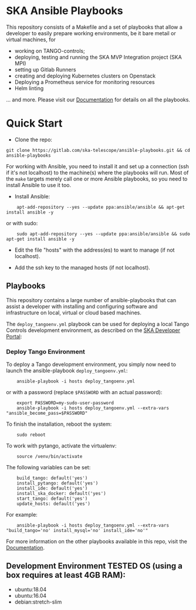 # SKA Ansible Playbooks
This repository consists of a Makefile and a set of playbooks that allow a developer to easily prepare working environments, be it bare metail or virtual machines, for

* working on TANGO-controls;
* deploying, testing and running the SKA MVP Integration project (SKA MPI)
* setting up Gitlab Runners
* creating and deploying Kubernetes clusters on Openstack
* Deploying a Prometheus service for monitoring resources
* Helm linting

... and more. Please visit our [Documentation](https://developer.skatelescope.org/projects/ansible-playbooks/en/latest/) for details on all the playbooks.

# Quick Start

* Clone the repo:
```
git clone https://gitlab.com/ska-telescope/ansible-playbooks.git && cd ansible-playbooks
```

For working with Ansible, you need to install it and set up a connection (ssh if it's not localhost) to the machine(s) where the playbooks will run. Most of the `make` targets merely call one or more Ansible playbooks, so you need to install Ansible to use it too.

* Install Ansible:
``` 
    apt-add-repository --yes --update ppa:ansible/ansible && apt-get install ansible -y
```
or with sudo:
```    
    sudo apt-add-repository --yes --update ppa:ansible/ansible && sudo apt-get install ansible -y

```

* Edit the file "hosts" with the address(es) to want to manage (if not localhost).

* Add the ssh key to the managed hosts (if not localhost). 

## Playbooks
This repository contains a large number of ansible-playbooks that can assist a developer with installing and configuring software and infrastructure on local, virtual or cloud based machines.

The `deploy_tangoenv.yml` playbook can be used for deploying a local Tango Controls development environment, as described on the [SKA Developer Portal](https://developer.skatelescope.org/en/latest/tools/tango-devenv-setup.html#creating-a-development-environment):

### Deploy Tango Environment

To deploy a Tango development environment, you simply now need to launch the ansible-playbook `deploy_tangoenv.yml`:
``` 
    ansible-playbook -i hosts deploy_tangoenv.yml 
```
or with a password (replace `$PASSWORD` with an actual password): 
```
    export PASSWORD=my-sudo-user-password
    ansible-playbook -i hosts deploy_tangoenv.yml --extra-vars "ansible_become_pass=$PASSWORD"
```
To finish the installation, reboot the system:
```
    sudo reboot
```
To work with pytango, activate the virtualenv:
``` 
    source /venv/bin/activate
```

The following variables can be set:
```
    build_tango: default('yes')
    install_pytango: default('yes')
    install_ide: default('yes')
    install_ska_docker: default('yes')
    start_tango: default('yes')
    update_hosts: default('yes')
```

For example:
```
    ansible-playbook -i hosts deploy_tangoenv.yml --extra-vars "build_tango='no' install_mysql='no' install_ide='no'"
```

For more information on the other playbooks available in this repo, visit the [Documentation](https://developer.skatelescope.org/projects/ansible-playbooks/en/latest/).

## Development Environment TESTED OS (using a box requires at least 4GB RAM):
* ubuntu:18.04
* ubuntu:16.04
* debian:stretch-slim
